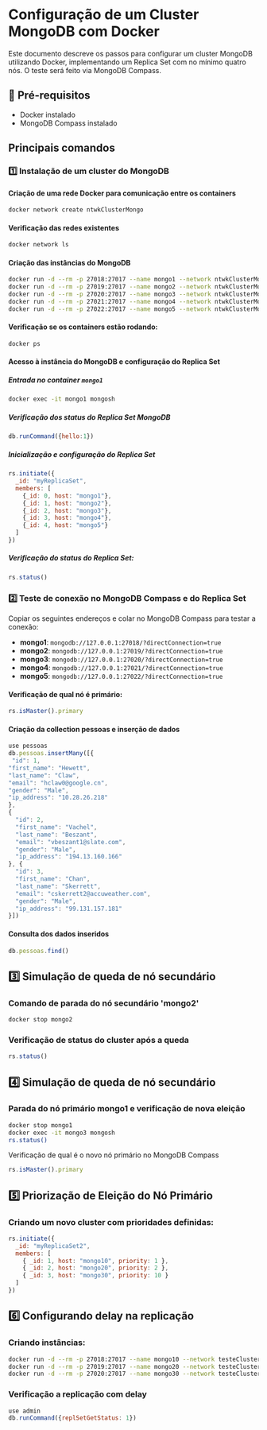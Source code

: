 # Configuração de um Cluster MongoDB com Docker

Este documento descreve os passos para configurar um cluster MongoDB utilizando Docker, implementando um Replica Set com no mínimo quatro nós. O teste será feito via MongoDB Compass.

## 📌 Pré-requisitos
- Docker instalado
- MongoDB Compass instalado

## Principais comandos

### 1️⃣ Instalação de um cluster do MongoDB

#### Criação de uma rede Docker para comunicação entre os containers
```bash
docker network create ntwkClusterMongo
```

#### Verificação das redes existentes
```bash
docker network ls
```

#### Criação das instâncias do MongoDB
```bash
docker run -d --rm -p 27018:27017 --name mongo1 --network ntwkClusterMongo mongodb/mongodb-community-server:latest --replSet myReplicaSet --bind_ip localhost,mongo1
docker run -d --rm -p 27019:27017 --name mongo2 --network ntwkClusterMongo mongodb/mongodb-community-server:latest --replSet myReplicaSet --bind_ip localhost,mongo2
docker run -d --rm -p 27020:27017 --name mongo3 --network ntwkClusterMongo mongodb/mongodb-community-server:latest --replSet myReplicaSet --bind_ip localhost,mongo3
docker run -d --rm -p 27021:27017 --name mongo4 --network ntwkClusterMongo mongodb/mongodb-community-server:latest --replSet myReplicaSet --bind_ip localhost,mongo4
docker run -d --rm -p 27022:27017 --name mongo5 --network ntwkClusterMongo mongodb/mongodb-community-server:latest --replSet myReplicaSet --bind_ip localhost,mongo5
```

#### Verificação se os containers estão rodando:
```bash
docker ps
```

#### Acesso à instância do MongoDB e configuração do Replica Set

##### Entrada no container `mongo1`
```bash
docker exec -it mongo1 mongosh
```

##### Verificação dos status do Replica Set MongoDB
```javascript
db.runCommand({hello:1})
```

##### Inicialização e configuração do Replica Set
```javascript
rs.initiate({
  _id: "myReplicaSet",
  members: [
    {_id: 0, host: "mongo1"},
    {_id: 1, host: "mongo2"},
    {_id: 2, host: "mongo3"},
    {_id: 3, host: "mongo4"},
    {_id: 4, host: "mongo5"}
  ]
})
```

##### Verificação do status do Replica Set:
```javascript
rs.status()
```

### 2️⃣ Teste de conexão no MongoDB Compass e do Replica Set
Copiar os seguintes endereços e colar no MongoDB Compass para testar a conexão:
- **mongo1**: `mongodb://127.0.0.1:27018/?directConnection=true`
- **mongo2**: `mongodb://127.0.0.1:27019/?directConnection=true`
- **mongo3**: `mongodb://127.0.0.1:27020/?directConnection=true`
- **mongo4**: `mongodb://127.0.0.1:27021/?directConnection=true`
- **mongo5**: `mongodb://127.0.0.1:27022/?directConnection=true`

#### Verificação de qual nó é primário:
```javascript
rs.isMaster().primary
```

#### Criação da collection pessoas e inserção de dados
```javascript
use pessoas
db.pessoas.insertMany([{
 "id": 1,
"first_name": "Hewett",
"last_name": "Claw",
"email": "hclaw0@google.cn",
"gender": "Male",
"ip_address": "10.28.26.218"
},
{
  "id": 2,
  "first_name": "Vachel",
  "last_name": "Beszant",
  "email": "vbeszant1@slate.com",
  "gender": "Male",
  "ip_address": "194.13.160.166"
}, {
  "id": 3,
  "first_name": "Chan",
  "last_name": "Skerrett",
  "email": "cskerrett2@accuweather.com",
  "gender": "Male",
  "ip_address": "99.131.157.181"
}])
```

#### Consulta dos dados inseridos
```javascript
db.pessoas.find()
```

## 3️⃣ Simulação de queda de nó secundário

### Comando de parada do nó secundário 'mongo2'
```bash
docker stop mongo2
```

### Verificação de status do cluster após a queda
```javascript
rs.status()
```
## 4️⃣ Simulação de queda de nó secundário

### Parada do nó primário mongo1 e verificação de nova eleição
```bash
docker stop mongo1
docker exec -it mongo3 mongosh
rs.status()
```

Verificação de qual é o novo nó primário no MongoDB Compass
```javascript
rs.isMaster().primary
```

##  5️⃣ Priorização de Eleição do Nó Primário
### Criando um novo cluster com prioridades definidas:
```javascript
rs.initiate({
  _id: "myReplicaSet2",
  members: [
    { _id: 1, host: "mongo10", priority: 1 },
    { _id: 2, host: "mongo20", priority: 2 },
    { _id: 3, host: "mongo30", priority: 10 }
  ]
})
```

## 6️⃣ Configurando delay na replicação
### Criando instâncias:
```bash
docker run -d --rm -p 27018:27017 --name mongo10 --network testeCluster mongodb/mongodb-community-server:latest --replSet myReplicaSet2 --bind_ip localhost,mongo10
docker run -d --rm -p 27019:27017 --name mongo20 --network testeCluster mongodb/mongodb-community-server:latest --replSet myReplicaSet2 --bind_ip localhost,mongo20
docker run -d --rm -p 27020:27017 --name mongo30 --network testeCluster mongodb/mongodb-community-server:latest --replSet myReplicaSet2 --bind_ip localhost,mongo30
```

### Verificação a replicação com delay
```javascript
use admin
db.runCommand({replSetGetStatus: 1})
```
